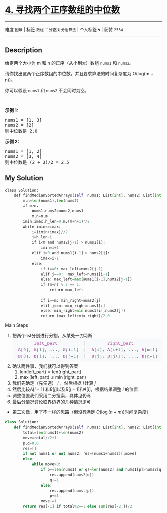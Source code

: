 # [4. 寻找两个正序数组的中位数](https://leetcode-cn.com/problems/median-of-two-sorted-arrays/)

---

难度 `困难` | 标签 `数组` `二分查找` `分治算法`  | 个人标签 🌀 | 获赞 `2534`

---

## Description

<p>给定两个大小为 m 和 n 的正序（从小到大）数组&nbsp;<code>nums1</code> 和&nbsp;<code>nums2</code>。</p>
<p>请你找出这两个正序数组的中位数，并且要求算法的时间复杂度为&nbsp;O(log(m + n))。</p>
<p>你可以假设&nbsp;<code>nums1</code>&nbsp;和&nbsp;<code>nums2</code>&nbsp;不会同时为空。</p>
<p>&nbsp;</p>
<p><strong>示例 1:</strong></p>
<pre>nums1 = [1, 3]
nums2 = [2]
则中位数是 2.0
</pre>

<p><strong>示例 2:</strong></p>
<pre>nums1 = [1, 2]
nums2 = [3, 4]
则中位数是 (2 + 3)/2 = 2.5
</pre>


## My Solution

```python
class Solution:
    def findMedianSortedArrays(self, nums1: List[int], nums2: List[int]) -> float:
        m,n=len(nums1),len(nums2)
        if m>n:
            nums1,nums2=nums2,nums1
            m,n=n,m
        imin,imax,h_len=0,m,(m+n+1)//2
        while imin<=imax:
            i=(imin+imax)//2
            j=h_len-i
            if i<m and nums2[j-1] > nums1[i]:
                imin=i+1
            elif i>0 and nums1[i-1] > nums2[j]:
                imax=i-1
            else:
                if i==0: max_left=nums2[j-1]
                elif j==0:  max_left=nums1[i-1]
                else: max_left=max(nums1[i-1],nums2[j-1])
                if (m+n) % 2 == 1:
                    return max_left
                
                if i==m: min_right=nums2[j]
                elif j==n: min_right=nums1[i]
                else: min_right=min(nums1[i],nums2[j])
                return (max_left+min_right)/2.0
```

Main Steps

1. 把两个list分别进行分割，从某处一刀两断![Screen Shot 2020-04-25 at 11.39.26 AM](assets/Screen%20Shot%202020-04-25%20at%2011.39.26%20AM.png)
2. 确认两件事，我们就可以得到答案
   1. $\text{len}(\text{left_part})=\text{len}(\text{right_part})$
   2. $\max(\text{left_part})\leq \min(\text{right_part})$
3. 我们先确定（先任选） $i$ ，然后根据 $i$ 计算 $j$ 
4. 然后比较$A[i-1]$ 和$B[j]$以及$B[j-1]$和$A[i]$，根据结果调整 $i$ 的位置
5. 调整位置我们采用二分搜索，具体见代码
6. 最后分情况讨论临界边界的几种情况即可



- 第二次做，用了不一样的思路（但没有满足 $O(\log(n+m))$时间复杂度）

```python
class Solution:
    def findMedianSortedArrays(self, nums1: List[int], nums2: List[int]) -> float:
        total=len(nums1)+len(nums2)
        move=total//2+1
        p,q=0,0
        res=[]
        if not nums1 or not nums2: res=(nums1+nums2)[:move]
        else:
            while move>0:
                if p==len(nums1) or q!=len(nums2) and nums1[p]>nums2[q]:
                    res.append(nums2[q])
                    q+=1
                else:
                    res.append(nums1[p])
                    p+=1
                move-=1
        return res[-1] if total%2==1 else sum(res[-2:])/2
```

